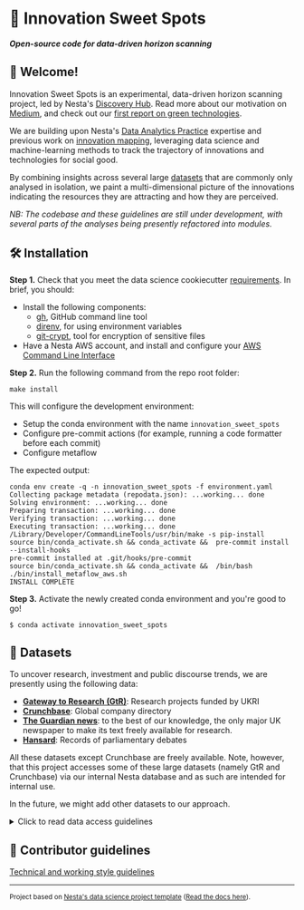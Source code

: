 # :satellite: Innovation Sweet Spots

**_Open-source code for data-driven horizon scanning_**

## :wave: Welcome!

Innovation Sweet Spots is an experimental, data-driven horizon scanning project, led by Nesta's [Discovery Hub](https://www.nesta.org.uk/project/discovery-hub/). Read more about our motivation on [Medium](https://medium.com/@nesta_uk/in-search-of-innovation-sweet-spots-can-data-science-help-us-see-through-tech-hype-1f140f50c18b), and check out our [first report on green technologies](https://www.nesta.org.uk/data-visualisation-and-interactive/innovation-sweet-spots/).

We are building upon Nesta's [Data Analytics Practice](https://www.nesta.org.uk/project/data-analytics/) expertise and previous work on [innovation mapping](https://www.nesta.org.uk/feature/innovation-methods/innovation-mapping/), leveraging data science and machine-learning methods to track the trajectory of innovations and technologies for social good.

By combining insights across several large [datasets](#datasets) that are commonly only analysed in isolation, we paint a multi-dimensional picture of the innovations indicating the resources they are attracting and how they are perceived.

_NB: The codebase and these guidelines are still under development, with several parts of the analyses being presently refactored into modules._

## :hammer_and_wrench: Installation

**Step 1.** Check that you meet the data science cookiecutter [requirements](http://nestauk.github.io/ds-cookiecutter). In brief, you should:

- Install the following components:
  - [gh](https://formulae.brew.sh/formula/gh), GitHub command line tool
  - [direnv](https://formulae.brew.sh/formula/direnv#default), for using environment variables
  - [git-crypt](https://github.com/AGWA/git-crypt/blob/master/INSTALL.md#installing-on-mac-os-x), tool for encryption of sensitive files
- Have a Nesta AWS account, and install and configure your [AWS Command Line Interface](https://docs.aws.amazon.com/polly/latest/dg/setup-aws-cli.html)

**Step 2.** Run the following command from the repo root folder:

```
make install
```

This will configure the development environment:

- Setup the conda environment with the name `innovation_sweet_spots`
- Configure pre-commit actions (for example, running a code formatter before each commit)
- Configure metaflow

The expected output:

```
conda env create -q -n innovation_sweet_spots -f environment.yaml
Collecting package metadata (repodata.json): ...working... done
Solving environment: ...working... done
Preparing transaction: ...working... done
Verifying transaction: ...working... done
Executing transaction: ...working... done
/Library/Developer/CommandLineTools/usr/bin/make -s pip-install
source bin/conda_activate.sh && conda_activate &&  pre-commit install --install-hooks
pre-commit installed at .git/hooks/pre-commit
source bin/conda_activate.sh && conda_activate &&  /bin/bash ./bin/install_metaflow_aws.sh
INSTALL COMPLETE
```

**Step 3.** Activate the newly created conda environment and you're good to go!

```shell
$ conda activate innovation_sweet_spots
```

## :floppy_disk: Datasets

To uncover research, investment and public discourse trends, we are presently using the following data:

- **[Gateway to Research (GtR)](https://gtr.ukri.org/)**: Research projects funded by UKRI
- **[Crunchbase](https://crunchbase.com/)**: Global company directory
- **[The Guardian news](https://open-platform.theguardian.com/)**: to the best of our knowledge, the only major UK newspaper to make its text freely available for research.
- **[Hansard](https://zenodo.org/record/4066772#.YXCN1kbYrlw)**: Records of parliamentary debates

All these datasets except Crunchbase are freely available. Note, however, that this project accesses some of these large datasets (namely GtR and Crunchbase) via our internal Nesta database and as such are intended for internal use.

In the future, we might add other datasets to our approach.

<details>
  <summary>Click to read data access guidelines</summary>


### Research project and company data

To download GtR and Crunchbase datasets from Nesta database, you will first need to decrypt the config files (if you don't have the key, reach out to Karlis).

```shell
$ git stash
$ git-crypt unlock /path/to/key
```

The most recent version of the Gateway to Research (GtR) and Crunchbase datasets can then be fetched by running the command below. Note that you need to be connected via Nesta's VPN when accessing the database.

```shell
$ python innovation_sweet_spots/pipeline/fetch_daps1_data/flow.py --no-pylint --environment=conda run
```

### The Guardian news

Coming soon...

### Hansard

Coming soon...

  </details>
  
## :handshake: Contributor guidelines

[Technical and working style guidelines](https://github.com/nestauk/ds-cookiecutter/blob/master/GUIDELINES.md)

---

<small><p>Project based on <a target="_blank" href="https://github.com/nestauk/ds-cookiecutter">Nesta's data science project template</a>
(<a href="http://nestauk.github.io/ds-cookiecutter">Read the docs here</a>).
</small>
